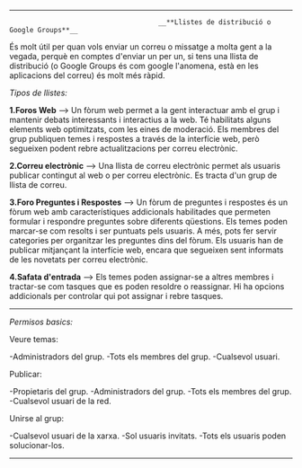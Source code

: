 ------------------------------------------------------------------------------------------------------------------------------------------
                                         __**Llistes de distribució o Google Groups**__

És molt útil per quan vols enviar un correu o missatge a molta gent a la vegada, perquè en comptes d'enviar un per un, si tens una llista de distribució (o Google Groups és com google l'anomena, està en les aplicacions del correu) és molt més ràpid. 

*Tipos de llistes:*

**1.Foros Web** --> Un fòrum web permet a la gent interactuar amb el grup i mantenir debats interessants i interactius a la web. Té habilitats alguns elements web optimitzats, com les eines de moderació. Els membres del grup publiquen temes i respostes a través de la interfície web, però segueixen podent rebre actualitzacions per correu electrònic.

**2.Correu electrònic** --> Una llista de correu electrònic permet als usuaris publicar contingut al web o per correu electrònic. Es tracta d'un grup de llista de correu.

**3.Foro Preguntes i Respostes** --> Un fòrum de preguntes i respostes és un fòrum web amb característiques addicionals habilitades que permeten formular i respondre preguntes sobre diferents qüestions. Els temes poden marcar-se com resolts i ser puntuats pels usuaris. A més, pots fer servir categories per organitzar les preguntes dins del fòrum. Els usuaris han de publicar mitjançant la interfície web, encara que segueixen sent informats de les novetats per correu electrònic.

**4.Safata d'entrada** --> Els temes poden assignar-se a altres membres i tractar-se com tasques que es poden resoldre o reassignar. Hi ha opcions addicionals per controlar qui pot assignar i rebre tasques.

------------------------------------------------------------------------------------------------------------------------------------------

*Permisos basics:*

Veure temas:

-Administradors del grup.
-Tots els membres del grup.
-Cualsevol usuari.

Publicar:

-Propietaris del grup.
-Administradors del grup.
-Tots els membres del grup.
-Cualsevol usuari de la red.

Unirse al grup:

-Cualsevol usuari de la xarxa.
-Sol usuaris invitats.
-Tots els usuaris poden solucionar-los.

------------------------------------------------------------------------------------------------------------------------------------------
